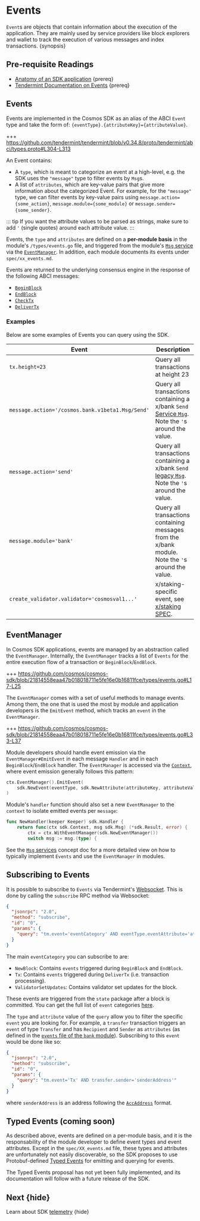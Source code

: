 <!--
order: 9
-->

# Events

`Event`s are objects that contain information about the execution of the application. They are mainly used by service providers like block explorers and wallet to track the execution of various messages and index transactions. {synopsis}

## Pre-requisite Readings

- [Anatomy of an SDK application](../basics/app-anatomy.md) {prereq}
- [Tendermint Documentation on Events](https://docs.tendermint.com/master/spec/abci/abci.html#events) {prereq}

## Events

Events are implemented in the Cosmos SDK as an alias of the ABCI `Event` type and
take the form of: `{eventType}.{attributeKey}={attributeValue}`.

+++ https://github.com/tendermint/tendermint/blob/v0.34.8/proto/tendermint/abci/types.proto#L304-L313

An Event contains:

- A `type`, which is meant to categorize an event at a high-level, e.g. the SDK uses the `"message"` type to filter events by `Msg`s.
- A list of `attributes`, which are key-value pairs that give more information about the categorized Event. For example, for the `"message"` type, we can filter events by key-value pairs using `message.action={some_action}`, `message.module={some_module}` or `message.sender={some_sender}`.

::: tip
If you want the attribute values to be parsed as strings, make sure to add `'` (single quotes) around each attribute value.
:::

Events, the `type` and `attributes` are defined on a **per-module basis** in the module's
`/types/events.go` file, and triggered from the module's [`Msg` service](../building-modules/msg-services.md)
via the [`EventManager`](#eventmanager). In addition, each module documents its events under
`spec/xx_events.md`.

Events are returned to the underlying consensus engine in the response of the following ABCI messages:

- [`BeginBlock`](./baseapp.md#beginblock)
- [`EndBlock`](./baseapp.md#endblock)
- [`CheckTx`](./baseapp.md#checktx)
- [`DeliverTx`](./baseapp.md#delivertx)

### Examples

Below are some examples of Events you can query using the SDK.

| Event                                            | Description                                                                                                                                              |
| ------------------------------------------------ | -------------------------------------------------------------------------------------------------------------------------------------------------------- |
| `tx.height=23`                                   | Query all transactions at height 23                                                                                                                      |
| `message.action='/cosmos.bank.v1beta1.Msg/Send'` | Query all transactions containing a x/bank `Send` [Service `Msg`](../building-modules/msg-services.md). Note the `'`s around the value.                  |
| `message.action='send'`                          | Query all transactions containing a x/bank `Send` [legacy `Msg`](../building-modules/msg-services.md#legacy-amino-msgs). Note the `'`s around the value. |
| `message.module='bank'`                          | Query all transactions containing messages from the x/bank module. Note the `'`s around the value.                                                       |
| `create_validator.validator='cosmosval1...'`     | x/staking-specific event, see [x/staking SPEC](../../../cosmos-sdk/x/staking/spec/07_events.md).                                                         |

## EventManager

In Cosmos SDK applications, events are managed by an abstraction called the `EventManager`.
Internally, the `EventManager` tracks a list of `Events` for the entire execution flow of a
transaction or `BeginBlock`/`EndBlock`.

+++ https://github.com/cosmos/cosmos-sdk/blob/21814558eaa47b018018711e5fe16e0b16811fce/types/events.go#L17-L25

The `EventManager` comes with a set of useful methods to manage events. Among them, the one that is
used the most by module and application developers is the `EmitEvent` method, which tracks
an `event` in the `EventManager`.

+++ https://github.com/cosmos/cosmos-sdk/blob/21814558eaa47b018018711e5fe16e0b16811fce/types/events.go#L33-L37

Module developers should handle event emission via the `EventManager#EmitEvent` in each message
`Handler` and in each `BeginBlock`/`EndBlock` handler. The `EventManager` is accessed via
the [`Context`](./context.md), where event emission generally follows this pattern:

```go
ctx.EventManager().EmitEvent(
    sdk.NewEvent(eventType, sdk.NewAttribute(attributeKey, attributeValue)),
)
```

Module's `handler` function should also set a new `EventManager` to the `context` to isolate emitted events per `message`:

```go
func NewHandler(keeper Keeper) sdk.Handler {
    return func(ctx sdk.Context, msg sdk.Msg) (*sdk.Result, error) {
        ctx = ctx.WithEventManager(sdk.NewEventManager())
        switch msg := msg.(type) {
```

See the [`Msg` services](../building-modules/msg-services.md) concept doc for a more detailed
view on how to typically implement `Events` and use the `EventManager` in modules.

## Subscribing to Events

It is possible to subscribe to `Events` via Tendermint's [Websocket](https://docs.tendermint.com/master/tendermint-core/subscription.html#subscribing-to-events-via-websocket).
This is done by calling the `subscribe` RPC method via Websocket:

```json
{
  "jsonrpc": "2.0",
  "method": "subscribe",
  "id": "0",
  "params": {
    "query": "tm.event='eventCategory' AND eventType.eventAttribute='attributeValue'"
  }
}
```

The main `eventCategory` you can subscribe to are:

- `NewBlock`: Contains `events` triggered during `BeginBlock` and `EndBlock`.
- `Tx`: Contains `events` triggered during `DeliverTx` (i.e. transaction processing).
- `ValidatorSetUpdates`: Contains validator set updates for the block.

These events are triggered from the `state` package after a block is committed. You can get the
full list of `event` categories [here](https://godoc.org/github.com/tendermint/tendermint/types#pkg-constants).

The `type` and `attribute` value of the `query` allow you to filter the specific `event` you are looking for. For example, a `transfer` transaction triggers an `event` of type `Transfer` and has `Recipient` and `Sender` as `attributes` (as defined in the [`events` file of the `bank` module](https://github.com/cosmos/cosmos-sdk/blob/v0.42.1/x/bank/types/events.go)). Subscribing to this `event` would be done like so:

```json
{
  "jsonrpc": "2.0",
  "method": "subscribe",
  "id": "0",
  "params": {
    "query": "tm.event='Tx' AND transfer.sender='senderAddress'"
  }
}
```

where `senderAddress` is an address following the [`AccAddress`](../basics/accounts.md#addresses) format.

## Typed Events (coming soon)

As described above, events are defined on a per-module basis, and it is the responsability of the module developer to define event types and event attributes. Except in the `spec/XX_events.md` file, these types and attributes are unfortunately not easily discoverable, so the SDK proposes to use Protobuf-defined [Typed Events](../architecture/adr-032-typed-events.md) for emitting and querying for events.

The Typed Events proposal has not yet been fully implemented, and its documentation will follow with a future release of the SDK.

## Next {hide}

Learn about SDK [telemetry](./telemetry.md) {hide}
